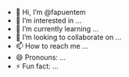 - 👋 Hi, I’m @fapuentem
- 👀 I’m interested in ...
- 🌱 I’m currently learning ...
- 💞️ I’m looking to collaborate on ...
- 📫 How to reach me ...
- 😄 Pronouns: ...
- ⚡ Fun fact: ...

<!---
fapuentem/fapuentem is a ✨ special ✨ repository because its `README.md` (this file) appears on your GitHub profile.
You can click the Preview link to take a look at your changes.
--->
